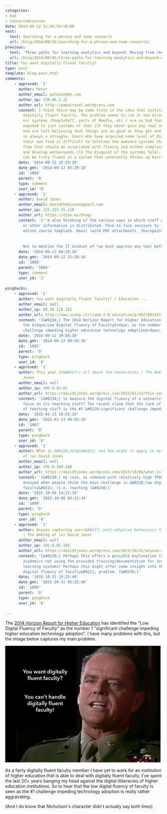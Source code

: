 ```yaml
---
categories:
- bad
- connectedcourses
date: 2014-09-12 11:36:52+10:00
next:
  text: Searching for a phrase and some research
  url: /blog/2014/09/16/searching-for-a-phrase-and-some-research/
previous:
  text: 'Three paths for learning analytics and beyond: Moving from rhetoric to reality'
  url: /blog/2014/09/05/three-paths-for-learning-analytics-and-beyond-moving-from-rhetoric-to-reality/
title: You want digitally fluent faculty?
type: post
template: blog-post.html
comments:
    - approved: '1'
      author: Peter
      author_email: palbion@me.com
      author_ip: 139.86.2.15
      author_url: http://pamatravel.wordpress.com
      content: I think there may be some truth in the idea that institutions cannot handle
        digitally fluent faculty. The problem seems to run in two directions. Some of
        our systems (PeopleSoft, parts of Moodle, etc.) are so bad that if users are mostly
        exposed to just systems of that ilk they never gain any real sense of agency/fluency
        and are left believing that things are as good as they get and working with ICT
        is always a struggle. Users who have acquired some level of digital fluency on
        their own find it difficult to tolerate the awkward systems that interrupt the
        flow that should be associated with fluency and either complain and/or go feral
        and develop workarounds (to the disquiet of the systems folk). Either way nobody
        can be truly fluent in a system that constantly throws up barriers.
      date: '2014-09-12 15:29:18'
      date_gmt: '2014-09-12 05:29:18'
      id: '1084'
      parent: '0'
      type: comment
      user_id: '0'
    - approved: '1'
      author: David Jones
      author_email: davidthomjones@gmail.com
      author_ip: 121.223.35.110
      author_url: https://djon.es/blog/
      content: 'I''m also thinking of the various ways in which staff development happens
        or other information is distributed. Face-to-face sessions to introduce a new
        online course template. Email (with PDF attachments, Sharepoint and Moodle.  etc.
    
    
        Not to mention the IT mindset of "we must approve any tool before you use it"'
      date: '2014-09-13 08:28:16'
      date_gmt: '2014-09-12 22:28:16'
      id: '1086'
      parent: '1084'
      type: comment
      user_id: '1'
    
pingbacks:
    - approved: '1'
      author: You want digitally fluent faculty? | Education ...
      author_email: null
      author_ip: 89.30.118.151
      author_url: http://www.scoop.it/t/web-2-0-education/p/4027891537/2014/09/12/you-want-digitally-fluent-faculty
      content: '[&#8230;] The 2014 Horizon Report for Higher Education has identified
        the &ldquo;Low Digital Fluency of Faculty&rdquo; as the number 1 &ldquo;significant
        challenge impeding higher education technology adoption&rdquo;.&nbsp; [&#8230;]'
      date: '2014-09-12 19:50:38'
      date_gmt: '2014-09-12 09:50:38'
      id: '1085'
      parent: '0'
      type: pingback
      user_id: '0'
    - approved: '1'
      author: This year it&#8217;s all about the connections | The Weblog of (a) David
        Jones
      author_email: null
      author_ip: 192.0.83.81
      author_url: https://davidtjones.wordpress.com/2015/01/13/this-year-its-all-about-the-connections/
      content: '[&#8230;] to measure the digital fluency of a university, rather than
        focus on its teaching staff? The recent claim that the lack of digital fluency
        of teaching staff is the #1 &#8220;significant challenge impeding [&#8230;]'
      date: '2015-01-13 10:55:19'
      date_gmt: '2015-01-13 00:55:19'
      id: '1087'
      parent: '0'
      type: pingback
      user_id: '0'
    - approved: '1'
      author: What is &#8220;netgl&#8221; and how might it apply to my problem | The Weblog
        of (a) David Jones
      author_email: null
      author_ip: 192.0.100.240
      author_url: https://davidtjones.wordpress.com/2015/10/08/what-is-netgl-and-how-might-it-apply-to-my-problem/
      content: '[&#8230;] my case, as someone with relatively high TPACK I get really
        annoyed when people think the main challenge is &#8220;low digital fluency of
        faculty&#8221; (i.e. teaching [&#8230;]'
      date: '2015-10-08 14:21:34'
      date_gmt: '2015-10-08 04:21:34'
      id: '1089'
      parent: '0'
      type: pingback
      user_id: '0'
    - approved: '1'
      author: Anyone capturing users&#8217; post-adoptive behaviours for the LMS? Implications?
        | The Weblog of (a) David Jones
      author_email: null
      author_ip: 192.0.82.188
      author_url: https://davidtjones.wordpress.com/2015/10/31/anyone-capturing-users-post-adoptive-behaviours-for-the-lms-implications/
      content: '[&#8230;] Perhaps this offers a possible explanation for complaints about
        academics not using the provided training/documentation for institutional digital
        learning systems? Perhaps this might offer some insight into the apparent &#8220;low
        digital fluency of faculty&#8221; problem. [&#8230;]'
      date: '2015-10-31 15:25:40'
      date_gmt: '2015-10-31 05:25:40'
      id: '1090'
      parent: '0'
      type: pingback
      user_id: '0'
    
---
```

The [2014 Horizon Report for Higher Education](http://www.nmc.org/publications/2014-horizon-report-higher-ed) has identified the "Low Digital Fluency of Faculty" as the number 1 "significant challenge impeding higher education technology adoption". I have many problems with this, but the image below captures my main problem.

[![You want digitally fluent faculty? by David T Jones, on Flickr](images/15025763858_58eea9f20c.jpg "You want digitally fluent faculty? by David T Jones, on Flickr")](https://www.flickr.com/photos/david_jones/15025763858/)

As a fairly digitally fluent faculty member I have yet to work for an institution of higher education that is able to deal with digitally fluent faculty. I've spent the last 20+ years banging my head against the digital illiteracies of higher education institutions. So to hear that the low digital fluency of faculty is seen as the #1 challenge impeding technology adoption is really rather aggravating.

(And I do know that Nicholson's character didn't actually say both lines)